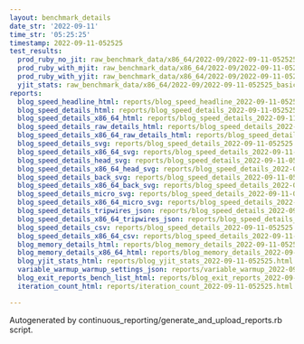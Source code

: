```yaml
---
layout: benchmark_details
date_str: '2022-09-11'
time_str: '05:25:25'
timestamp: 2022-09-11-052525
test_results:
  prod_ruby_no_jit: raw_benchmark_data/x86_64/2022-09/2022-09-11-052525_basic_benchmark_prod_ruby_no_jit.json
  prod_ruby_with_mjit: raw_benchmark_data/x86_64/2022-09/2022-09-11-052525_basic_benchmark_prod_ruby_with_mjit.json
  prod_ruby_with_yjit: raw_benchmark_data/x86_64/2022-09/2022-09-11-052525_basic_benchmark_prod_ruby_with_yjit.json
  yjit_stats: raw_benchmark_data/x86_64/2022-09/2022-09-11-052525_basic_benchmark_yjit_stats.json
reports:
  blog_speed_headline_html: reports/blog_speed_headline_2022-09-11-052525.html
  blog_speed_details_html: reports/blog_speed_details_2022-09-11-052525.html
  blog_speed_details_x86_64_html: reports/blog_speed_details_2022-09-11-052525.x86_64.html
  blog_speed_details_raw_details_html: reports/blog_speed_details_2022-09-11-052525.raw_details.html
  blog_speed_details_x86_64_raw_details_html: reports/blog_speed_details_2022-09-11-052525.x86_64.raw_details.html
  blog_speed_details_svg: reports/blog_speed_details_2022-09-11-052525.svg
  blog_speed_details_x86_64_svg: reports/blog_speed_details_2022-09-11-052525.x86_64.svg
  blog_speed_details_head_svg: reports/blog_speed_details_2022-09-11-052525.head.svg
  blog_speed_details_x86_64_head_svg: reports/blog_speed_details_2022-09-11-052525.x86_64.head.svg
  blog_speed_details_back_svg: reports/blog_speed_details_2022-09-11-052525.back.svg
  blog_speed_details_x86_64_back_svg: reports/blog_speed_details_2022-09-11-052525.x86_64.back.svg
  blog_speed_details_micro_svg: reports/blog_speed_details_2022-09-11-052525.micro.svg
  blog_speed_details_x86_64_micro_svg: reports/blog_speed_details_2022-09-11-052525.x86_64.micro.svg
  blog_speed_details_tripwires_json: reports/blog_speed_details_2022-09-11-052525.tripwires.json
  blog_speed_details_x86_64_tripwires_json: reports/blog_speed_details_2022-09-11-052525.x86_64.tripwires.json
  blog_speed_details_csv: reports/blog_speed_details_2022-09-11-052525.csv
  blog_speed_details_x86_64_csv: reports/blog_speed_details_2022-09-11-052525.x86_64.csv
  blog_memory_details_html: reports/blog_memory_details_2022-09-11-052525.html
  blog_memory_details_x86_64_html: reports/blog_memory_details_2022-09-11-052525.x86_64.html
  blog_yjit_stats_html: reports/blog_yjit_stats_2022-09-11-052525.html
  variable_warmup_warmup_settings_json: reports/variable_warmup_2022-09-11-052525.warmup_settings.json
  blog_exit_reports_bench_list_html: reports/blog_exit_reports_2022-09-11-052525.bench_list.html
  iteration_count_html: reports/iteration_count_2022-09-11-052525.html

---
```

Autogenerated by continuous_reporting/generate_and_upload_reports.rb script.
